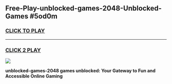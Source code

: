 
## Free-Play-unblocked-games-2048-Unblocked-Games #5od0m
<h3>
<a href="https://news.freeplayer.one?title=unblocked-games-2048&ref=8M">CLICK TO PLAY</a></h3>
<hr>

<h3>
<a href="https://news.freeplayer.one?title=unblocked-games-2048&ref=8M">CLICK 2 PLAY</a>
  
</h3>

<a href="https://news.freeplayer.one?title=unblocked-games-2048&ref=8M"><img src="https://clearcache.store/games.png"></a>


**unblocked-games-2048 games unblocked: Your Gateway to Fun and Accessible Online Gaming**

